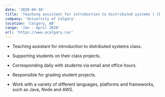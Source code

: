 ```yaml
---
date: '2020-04-30'
title: 'Teaching assistant for introduction to distributed systems ( CPSC 559)'
company: 'University of Calgary'
location: 'Calgary, AB'
range: 'Jan - April 2020'
url: 'https://www.ucalgary.ca/'
---
```


- Teaching assistant for introduction to distributed systems class.

- Supporting students on their class projects.

- Corresponding daily with students via
  email and office hours.

- Responsible for grading student projects.

- Work with a variety of different languages, platforms and frameworks, such as Java, Node and AWS.
